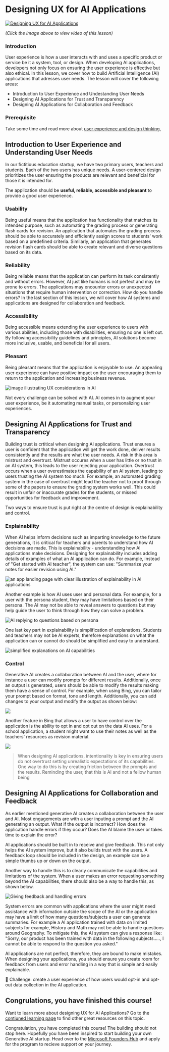 # Designing UX for AI Applications

[![Designing UX for AI Applications](./images/genai_course_12[88].png)](https://youtu.be/bO7h2_hOhR0) 

*(Click the image abvoe to view video of this lesson)*


### Introduction
User experience is how a user interacts with and uses a specific product or service be it a system, tool, or design. When developing AI applications, developers not only focus on ensuring the user experience is effective but also ethical. In this lesson, we cover how to build Artificial Intelligence (AI) applications that adresses user needs. The lesson will cover the following areas:

* Introduction to User Experience and Undestanding User Needs
* Designing AI Applications for Trust and Transparency
* Designing AI Applications for Collaboration and Feedback


### Prerequisite

Take some time and read more about [user experience and design thinking.](https://learn.microsoft.com/en-us/training/modules/ux-design/)

## Introduction to User Experience and Understanding User Needs
In our fictitious education startup, we have two primary users, teachers and students. Each of the two users has unique needs. A user-centered design prioritizes the user ensuring the products are relevant and beneficial for those it is intended for. 

The application should be **useful, reliable, accessible and pleasant** to provide a good user experience. 

### Usability
Being useful means that the application has functionality that matches its intended purpose, such as automating the grading process or generating flash cards for revision. An application that automates the grading process should be able to accurately and efficiently assign scores to students' work based on a predefined criteria. Similarly, an application that generates revision flash cards should be able to create relevant and diverse questions based on its data.

### Reliability
Being reliable means that the application can perform its task consistently and without errors. However, AI just like humans is not perfect and may be prone to errors. The applications may encounter errors or unexpected situations that require human intervention or correction. How do you handle errors? In the last section of this lesson, we will cover how AI systems and applications are designed for collaboration and feedback. 

### Accessibility
Being accessible means extending the user experience to users with various abilities, including those with disabilities, ensuring no one is left out. By following accessibility guidelines and principles, AI solutions become more inclusive, usable, and beneficial for all users.

### Pleasant 
Being pleasant means that the application is enjoyable to use. An appealing user experience can have positive impact on the user encouraging them to return to the application and increasing business revenue.

![image illustrating UX considerations in AI](images/uxinai.png)

Not every challenge can be solved with AI. AI comes in to augment your user experience, be it automating manual tasks, or personalizing user experiences.

## Designing AI Applications for Trust and Transparency
Building trust is crtitical when designing AI applications. Trust ensures a user is confident that the application will get the work done, deliver results consistently and the results are what the user needs. A risk in this area is mistrust and overtrust. Mistrust occures when a user has little or no trust in an AI system, this leads to the user rejecting your application. Overtrust occurs when a user overestimates the capability of an AI system, leading to users trusting the AI system too much. For example, an automated grading system in the case of overtrust might lead the teacher not to proof through some of the papers to ensure the grading system works well. This could result in unfair or inaccurate grades for the students, or missed opportunities for feedback and improvement. 

 Two ways to ensure trust is put right at the centre of design is explainability and control.

### Explainability
When AI helps inform decisions such as imparting knowledge to the future generations, it is critical for teachers and parents to understand how AI decisions are made. This is explainability - understanding how AI applications make decisions. Designing for explainability includes adding details of examples of what an AI application can do. For example, instead of "Get started with AI teacher", the system can use: "Summarize your notes for easier revision using AI." 

![an app landing page with clear illustration of explainability in AI applications](images/explanability-in-ai.png) 

Another example is how AI uses user and personal data. For example, for a user with the persona student, they may have limitations based on their persona. The AI may not be able to reveal answers to questions but may help guide the user to think through how they can solve a problem. 

![AI replying to questions based on persona](images/solving-questions.png)

One last key part in explainability is simplification of explanations. Students and teachers may not be AI experts, therefore explanations on what the application can or cannot do should be simplified and easy to understand. 

![simplified explanations on AI capabilities](images/simplified-explanations.png)

### Control
Generative AI creates a collaboration between AI and the user, where for instance a user can modify prompts for different results. Additionally, once an output is generated, users should be able to modify the results making them have a sense of control. For example, when using Bing, you can tailor your prompt based on format, tone and length. Additionally, you can add changes to your output and modify the output as shown below:

![](images/bing1.png)

Another feature in Bing that allows a user to have control over the application is the ability to opt in and opt out on the data AI uses. For a school application, a student might want to use their notes as well as the teachers' resources as revision material.

![](images/bing2.png)

> When designing AI applications, intentionality is key in ensuring users do not overtrust setting unrealistic expectations of its capabilities. One way to do this is by creating friction between the prompts and the results. Reminding the user, that this is AI and not a fellow human being

## Designing AI Applications for Collaboration and Feedback
As earlier mentioned generative AI creates a collaboration between the user and AI. Most engagements are with a user inputing a prompt and the AI generating an output. What if the output is incorrect? How does the application handle errors if they occur? Does the AI blame the user or takes time to explain the error?

AI applications should be built in to receive and give feedback. This not only helps the AI system improve, but it also builds trust with the users. A feedback loop should be included in the design, an example can be a simple thumbs up or down on the output.

Another way to handle this is to clearly communicate the capabilities and limitations of the system. When a user makes an error requesting something beyond the AI capabilities, there should also be a way to handle this, as shown below.

![Giving feedback and handling errors](images/feedback-loops.png)

System errors are common with applications where the user might need assistance with information outside the scope of the AI or the application may have a limit of how many questions/subjects a user can generate summaries. For example a AI application trained with data on limited subjects for example, History and Math may not be able to handle questions around Geography. To mitigate this, the AI system can give a response like: "Sorry, our product has been trained with data in the following subjects....., I cannot be able to respond to the question you asked."

AI applications are not perfect, therefore, they are bound to make mistakes. When designing your applications, you should ensure you create room for feedback from users and error handling in a way that is simple and easily explainable.

🚀 Challenge: create a user experience of how users would opt-in and opt-out data collection in the AI application.

<!-- ## [Post-lecture quiz](quiz-url) -->

## Congrulations, you have finished this course! 

Want to learn more about designing UX for AI Applications? Go to the [contiuned learning page](/13%20-%20contiuned-learning/README.md) to find other great resources on this topic.

Congratulation, you have completed this course! The building should not stop here. Hopefully you have been inspired to start building your own Generative AI startup. Head over to the [Microsoft Founders Hub](https://www.microsoft.com/en-us/startups) and apply for the program to recieve support on your journey. 
